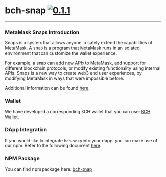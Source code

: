 # bch-snap [![0.1.1](https://badge.fury.io/js/bch-snap.png)](https://badge.fury.io/js/bch-snap)

---

### MetaMask Snaps Introduction
Snaps is a system that allows anyone to safely extend the capabilities of MetaMask. A snap is a program that MetaMask runs in an isolated environment that can customize the wallet experience.

For example, a snap can add new APIs to MetaMask, add support for different blockchain protocols, or modify existing functionality using internal APIs. Snaps is a new way to create web3 end user experiences, by modifying MetaMask in ways that were impossible before.

Additional information can be found [here](https://docs.metamask.io/guide/snaps.html).

### Wallet
We have developed a corresponding BCH wallet that you can use: [BCH Wallet](https://bchwallet.cash).

### DApp Integration
If you would like to integrate `bch-snap` into your dapp, you can make use of our npm.
Refer to the following document [here](https://github.com/fex-cash/bch-snap/blob/main/packages/snap).

### NPM Package
You can find npm package here: [bch-snap](https://www.npmjs.com/package/bch-snap)
